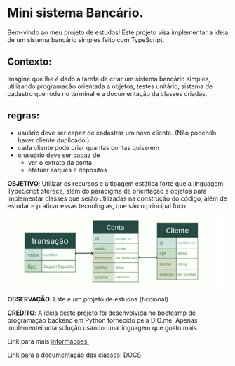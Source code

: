 # Mini sistema Bancário.

Bem-vindo ao meu projeto de estudos! Este projeto visa implementar a ideia de um sistema bancário simples feito com TypeScript. 

## Contexto:
Imagine que lhe é dado a tarefa de criar um sistema bancário simples, utilizando programação orientada a objetos, testes unitário, sistema de cadastro que rode no terminal e a documentação da classes criadas.


## regras:
- usuário deve ser capaz de cadastrar um novo cliente. (Não podendo haver cliente duplicado.)
- cada cliente pode criar quantas contas quiserem
- o usuário deve ser capaz de
  - ver o extrato da conta
  - efetuar saques e depositos


**OBJETIVO**: Utilizar os recursos e a tipagem estática forte que a linguagem TypeScript oferece, além do paradigma de orientação a objetos para implementar classes que serão utilizadas na construção do código, além de estudar e praticar essas tecnologias, que são o principal foco.


![modelo](public/assets/modelo.png)


**OBSERVAÇÃO**: Este é um projeto de estudos (ficcional).


**CRÉDITO**: A ideia deste projeto foi desenvolvida no bootcamp de programação backend em Python fornecido pela DIO.me. Apenas implementei uma solução usando uma linguagem que gosto mais.

Link para mais [informações:](https://www.dio.me/)


Link para a documentação das classes:  [DOCS](DOCUMENTACAO.md)